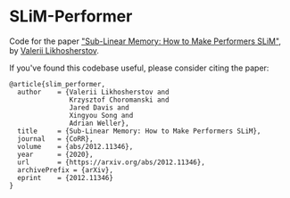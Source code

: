 # SLiM-Performer

Code for the paper ["Sub-Linear Memory: How to Make Performers SLiM"](link), by [Valerii Likhosherstov](https://valerytyumen.github.io/).

If you've found this codebase useful, please consider citing the paper:

```
@article{slim_performer,
  author    = {Valerii Likhosherstov and
               Krzysztof Choromanski and
               Jared Davis and
               Xingyou Song and
               Adrian Weller},
  title     = {Sub-Linear Memory: How to Make Performers SLiM},
  journal   = {CoRR},
  volume    = {abs/2012.11346},
  year      = {2020},
  url       = {https://arxiv.org/abs/2012.11346},
  archivePrefix = {arXiv},
  eprint    = {2012.11346}
}
```

